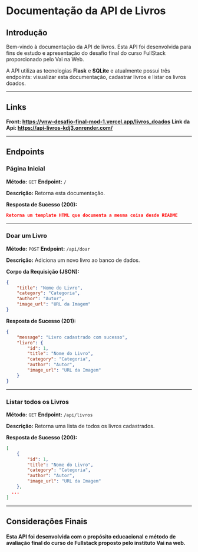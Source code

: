 # Documentação da API de Livros

## Introdução
Bem-vindo à documentação da API de livros. Esta API foi desenvolvida para fins de estudo e apresentação do desafio final do curso FullStack proporcionado pelo Vai na Web.

A API utiliza as tecnologias **Flask** e **SQLite** e atualmente possui três endpoints: visualizar esta documentação, cadastrar livros e listar os livros doados.

---

## Links

**Front: https://vnw-desafio-final-mod-1.vercel.app/livros_doados**
**Link da Api: https://api-livros-kdj3.onrender.com/**

---

## Endpoints

### Página Inicial
**Método:** `GET`
**Endpoint:** `/`

**Descrição:** Retorna esta documentação.

**Resposta de Sucesso (200):**
```json
Retorna um template HTML que documenta a mesma coisa desde README
```

---

### Doar um Livro
**Método:** `POST`
**Endpoint:** `/api/doar`

**Descrição:** Adiciona um novo livro ao banco de dados.

**Corpo da Requisição (JSON):**
```json
{
    "title": "Nome do Livro",
    "category": "Categoria",
    "author": "Autor",
    "image_url": "URL da Imagem"
}
```

**Resposta de Sucesso (201):**
```json
{
    "message": "Livro cadastrado com sucesso",
    "livro": {
        "id": 1,
        "title": "Nome do Livro",
        "category": "Categoria",
        "author": "Autor",
        "image_url": "URL da Imagem"
    }
}
```

---

### Listar todos os Livros
**Método:** `GET`
**Endpoint:** `/api/livros`

**Descrição:** Retorna uma lista de todos os livros cadastrados.

**Resposta de Sucesso (200):**
```json
[
    {
        "id": 1,
        "title": "Nome do Livro",
        "category": "Categoria",
        "author": "Autor",
        "image_url": "URL da Imagem"
    },
  ...
]
```

---

## Considerações Finais
#### Esta API foi desenvolvida com o propósito educacional e método de avaliação final do curso de Fullstack proposto pelo instituto Vai na web. 